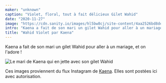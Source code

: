 ```yaml
---
maker: "unknown"
caption: "Violet, floral, tout à fait délicieux Gilet Wahid"
date: "2020-11-27"
image: "https://cdn.sanity.io/images/hl5bw8cj/site-content/4aa2526bd8de543f32ed5f9470e1728d876aa568-750x750.jpg"
intro: "Kaena a fait de son mari un gilet Wahid pour aller à un mariage, et on l'adore !"
title: "Wahid Violet par Kaena"
---
```


Kaena a fait de son mari un gilet Wahid pour aller à un mariage, et on l'adore !

![Le mari de Kaena qui en jette avec son gilet Wahid](https://posts.freesewing.org/uploads/wahid_kaena_wahid_kaena_2_ad16bc1ad6.jpg "Le mari de Kaena qui en jette avec son gilet Wahid")

<Note>

Ces images proviennent du flux Instagram de [Kaena](https://www.instagram.com/kaena.mackinnon/). Elles sont postées ici avec autorisation.

</Note>
